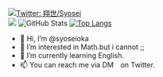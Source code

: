 [![Twitter: 翔世/Syosei](https://img.shields.io/twitter/follow/mizugamiaqua?style=social)](https://twitter.com/mizugamiaqua) <br>
![](https://github-profile-summary-cards.vercel.app/api/cards/profile-details?username=syoseioka&theme=vue)
![GitHub Stats](https://github-readme-stats.vercel.app/api?username=syoseioka&show_icons=true)
[![Top Langs](https://github-readme-stats.vercel.app/api/top-langs/?username=syoseioka&layout=compact)](https://github.com/anuraghazra/github-readme-stats)

- 👋 Hi, I’m @syoseioka
- 👀 I’m interested in Math.but i cannot ;;
- 🌱 I’m currently learning English. 
- 📫 You can reach me via DM　on Twitter.

<!---
syoseioka/syoseioka is a ✨ special ✨ repository because its `README.md` (this file) appears on your GitHub profile.
You can click the Preview link to take a look at your changes.
--->
